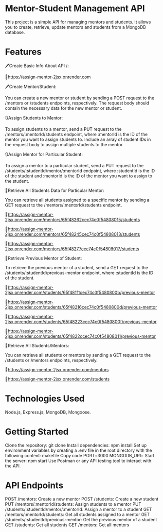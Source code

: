 # Mentor-Student Management API
This project is a simple API for managing mentors and students. It allows you to create, retrieve, update mentors and students from a MongoDB database.

# Features
🖊️Create Basic Info About API /:

🔗https://assign-mentor-2jsx.onrender.com

🖊️Create Mentor/Student:

You can create a new mentor or student by sending a POST request to the /mentors or /students endpoints, respectively. The request body should contain the necessary data for the new mentor or student.

🔃Assign Students to Mentor:

To assign students to a mentor, send a PUT request to the /mentors/:mentorId/students endpoint, where :mentorId is the ID of the mentor you want to assign students to. Include an array of student IDs in the request body to assign multiple students to the mentor.

🔃Assign Mentor for Particular Student:

To assign a mentor to a particular student, send a PUT request to the /students/:studentId/mentor/:mentorId endpoint, where :studentId is the ID of the student and :mentorId is the ID of the mentor you want to assign to the student.

📖Retrieve All Students Data for Particular Mentor:

You can retrieve all students assigned to a specific mentor by sending a GET request to the /mentors/:mentorId/students endpoint.

🔗https://assign-mentor-2jsx.onrender.com/mentors/65f48262cec74c0f54808015/students

🔗https://assign-mentor-2jsx.onrender.com/mentors/65f48245cec74c0f54808013/students

🔗https://assign-mentor-2jsx.onrender.com/mentors/65f48277cec74c0f54808017/students

📖Retrieve Previous Mentor of Student:

To retrieve the previous mentor of a student, send a GET request to the /students/:studentId/previous-mentor endpoint, where :studentId is the ID of the student.

🔗https://assign-mentor-2jsx.onrender.com/students/65f481f1cec74c0f5480800b/previous-mentor

🔗https://assign-mentor-2jsx.onrender.com/students/65f48216cec74c0f5480800d/previous-mentor

🔗https://assign-mentor-2jsx.onrender.com/students/65f48223cec74c0f5480800f/previous-mentor

🔗https://assign-mentor-2jsx.onrender.com/students/65f4822ccec74c0f54808011/previous-mentor

📖Retrieve All Students/Mentors:

You can retrieve all students or mentors by sending a GET request to the /students or /mentors endpoints, respectively.

🔗https://assign-mentor-2jsx.onrender.com/mentors

🔗https://assign-mentor-2jsx.onrender.com/students

# Technologies Used
Node.js, 
Express.js, 
MongoDB, 
Mongoose.
# Getting Started
Clone the repository: git clone <repository-url>
Install dependencies: npm install
Set up environment variables by creating a .env file in the root directory with the following content:
makefile
Copy code
PORT=3000
MONGODB_URI=<your-mongodb-uri>
Start the server: npm start
Use Postman or any API testing tool to interact with the API.

# API Endpoints
POST /mentors: Create a new mentor
POST /students: Create a new student
PUT /mentors/:mentorId/students: Assign students to a mentor
PUT /students/:studentId/mentor/:mentorId: Assign a mentor to a student
GET /mentors/:mentorId/students: Get all students assigned to a mentor
GET /students/:studentId/previous-mentor: Get the previous mentor of a student
GET /students: Get all students
GET /mentors: Get all mentors






